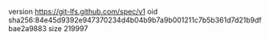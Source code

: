 version https://git-lfs.github.com/spec/v1
oid sha256:84e45d9392e947370234d4b04b9b7a9b001211c7b5b361d7d21b9dfbae2a9883
size 219997

